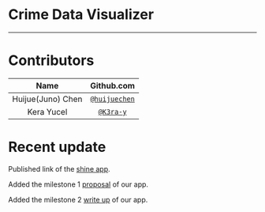 # Crime Data Visualizer
-------------------------------------------------
# Contributors
| Name   | Github.com |
| :------: | :----------: |
| Huijue(Juno) Chen | [`@huijuechen`](https://github.com/huijuechen/Crime_population) |
| Kera Yucel  | [`@K3ra-y`](https://github.com/K3ra-y/Crime_population) |

# Recent update

Published link of the [shine app](https://yucelk.shinyapps.io/Crime_APP/).

Added the milestone 1 [proposal](https://github.com/UBC-MDS/Crime_population/blob/master/doc/proposal.md) of our app.

Added the milestone 2 [write up](https://github.com/UBC-MDS/Crime_population/blob/master/doc/write_up.md) of our app.
